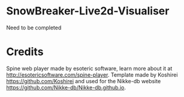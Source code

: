 # SnowBreaker-Live2d-Visualiser
Need to be completed

# Credits
Spine web player made by esoteric software, learn more about it at http://esotericsoftware.com/spine-player.
Template made by Koshirei https://github.com/Koshirei and used for the Nikke-db website https://github.com/Nikke-db/Nikke-db.github.io.

